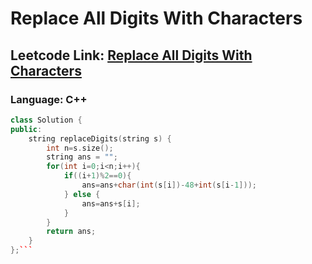 # Replace All Digits With Characters

## Leetcode Link: [Replace All Digits With Characters](https://leetcode.com/problems/replace-all-digits-with-characters/)
### Language: C++

```cpp
class Solution {
public:
    string replaceDigits(string s) {
        int n=s.size();
        string ans = "";
        for(int i=0;i<n;i++){
            if((i+1)%2==0){
                ans=ans+char(int(s[i])-48+int(s[i-1]));
            } else {
                ans=ans+s[i];
            }
        }
        return ans;
    }
};```



